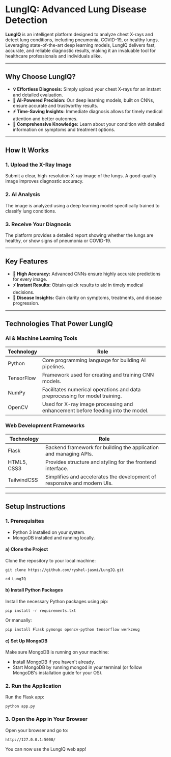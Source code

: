 # LungIQ: Advanced Lung Disease Detection

**LungIQ** is an intelligent platform designed to analyze chest X-rays and detect lung conditions, including pneumonia, COVID-19, or healthy lungs. Leveraging state-of-the-art deep learning models, LungIQ delivers fast, accurate, and reliable diagnostic results, making it an invaluable tool for healthcare professionals and individuals alike.

---

## Why Choose LungIQ?
- **💡 Effortless Diagnosis:** Simply upload your chest X-rays for an instant and detailed evaluation.  
- **🎯 AI-Powered Precision:** Our deep learning models, built on CNNs, ensure accurate and trustworthy results.  
- **⚡ Time-Saving Insights:** Immediate diagnosis allows for timely medical attention and better outcomes.  
- **📖 Comprehensive Knowledge:** Learn about your condition with detailed information on symptoms and treatment options.

---

## How It Works

### 1. Upload the X-Ray Image
Submit a clear, high-resolution X-ray image of the lungs. A good-quality image improves diagnostic accuracy.

### 2. AI Analysis  
The image is analyzed using a deep learning model specifically trained to classify lung conditions.

### 3. Receive Your Diagnosis  
The platform provides a detailed report showing whether the lungs are healthy, or show signs of pneumonia or COVID-19.

---

## Key Features
- **🎯 High Accuracy:** Advanced CNNs ensure highly accurate predictions for every image.
- **⚡ Instant Results:** Obtain quick results to aid in timely medical decisions.
- **📖 Disease Insights:** Gain clarity on symptoms, treatments, and disease progression.

---

## Technologies That Power LungIQ

### AI & Machine Learning Tools
| Technology      | Role                                                                                  |
|------------------|---------------------------------------------------------------------------------------|
| Python           | Core programming language for building AI pipelines.                                |
| TensorFlow       | Framework used for creating and training CNN models.                                |
| NumPy            | Facilitates numerical operations and data preprocessing for model training.         |
| OpenCV           | Used for X-ray image processing and enhancement before feeding into the model.      |

### Web Development Frameworks
| Technology       | Role                                                                                 |
|-------------------|--------------------------------------------------------------------------------------|
| Flask            | Backend framework for building the application and managing APIs.                   |
| HTML5, CSS3      | Provides structure and styling for the frontend interface.                          |
| TailwindCSS      | Simplifies and accelerates the development of responsive and modern UIs.            |

---

## Setup Instructions

### 1. Prerequisites
- Python 3 installed on your system.  
- MongoDB installed and running locally.

#### a) Clone the Project
Clone the repository to your local machine:

```
git clone https://github.com/ryshel-jasmi/LungIQ.git
```
```
cd LungIQ
```

#### b) Install Python Packages
Install the necessary Python packages using pip:
```
pip install -r requirements.txt
```

Or manually:

```
pip install Flask pymongo opencv-python tensorflow werkzeug
```

#### c) Set Up MongoDB
Make sure MongoDB is running on your machine:

- Install MongoDB if you haven't already.
- Start MongoDB by running mongod in your terminal (or follow MongoDB's installation guide for your OS).

### 2. Run the Application
Run the Flask app:
```
python app.py
```

### 3. Open the App in Your Browser
Open your browser and go to:
```
http://127.0.0.1:5000/
```

You can now use the LungIQ web app!
